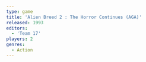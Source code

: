 ```yaml
---
type: game
title: 'Alien Breed 2 : The Horror Continues (AGA)'
released: 1993
editors: 
  - 'Team 17'
players: 2
genres:
  - Action
---
```

